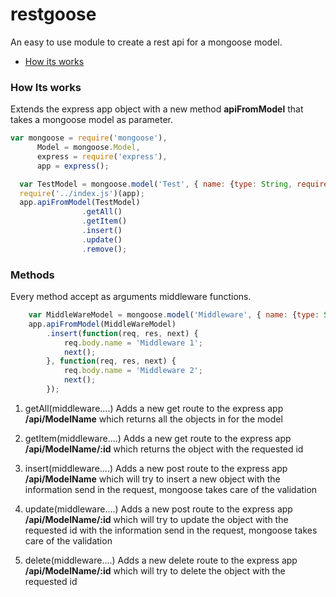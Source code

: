 restgoose
=========

An easy to use module to create a rest api for a mongoose model.

* [How its works](#how-its-works)

### How Its works

Extends the express app object with a new method **apiFromModel** that takes a mongoose model as parameter.

```javascript
var mongoose = require('mongoose'),
	  Model = mongoose.Model,
	  express = require('express'),
	  app = express();

  var TestModel = mongoose.model('Test', { name: {type: String, required: true } });
  require('../index.js')(app);
  app.apiFromModel(TestModel)
				.getAll()
				.getItem()
				.insert()
				.update()
				.remove();
```

### Methods

Every method accept as arguments middleware functions.

```javascript
	var MiddleWareModel = mongoose.model('Middleware', { name: {type: String, required: true } });
	app.apiFromModel(MiddleWareModel)
	  	.insert(function(req, res, next) {
	  		req.body.name = 'Middleware 1';
	  		next();
	  	}, function(req, res, next) {
	  		req.body.name = 'Middleware 2';
	  		next();
	  	});
```

1) getAll(middleware....)
Adds a new get route to the express app **/api/ModelName** which returns all the objects in for the model

2) getItem(middleware....)
Adds a new get route to the express app **/api/ModelName/:id** which returns the object with the requested id

3) insert(middleware....)
Adds a new post route to the express app **/api/ModelName** which will try to insert a new object with the information send in the request, mongoose takes care of the validation

4) update(middleware....)
Adds a new post route to the express app **/api/ModelName/:id** which will try to update the object with the requested id with the information send in the request, mongoose takes care of the validation

5) delete(middleware....)
Adds a new delete route to the express app **/api/ModelName/:id** which will try to delete the object with the requested id



